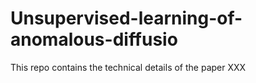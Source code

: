 # Unsupervised-learning-of-anomalous-diffusio
This repo contains the technical details of the paper XXX
